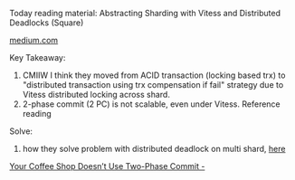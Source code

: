 Today reading material:
Abstracting Sharding with Vitess and Distributed Deadlocks (Square)

[medium.com](
https://medium.com/square-corner-blog/abstracting-sharding-with-vitess-and-distributed-deadlocks-3128d7c8ffd1)

Key Takeaway:
1.  CMIIW I think they moved from ACID transaction (locking based trx) to "distributed transaction using trx compensation if fail" strategy due to Vitess distributed locking across shard.
2.  2-phase commit (2 PC) is not scalable, even under Vitess. Reference reading 

Solve:
1. how they solve problem with distributed deadlock on multi shard, [here](https://medium.com/@mikebuckets/hey-sachin-malhotra-great-question-6f3b8528844d)

[Your Coffee Shop Doesn’t
Use Two-Phase Commit -](https://www.enterpriseintegrationpatterns.com/docs/IEEE_Software_Design_2PC.pdf)